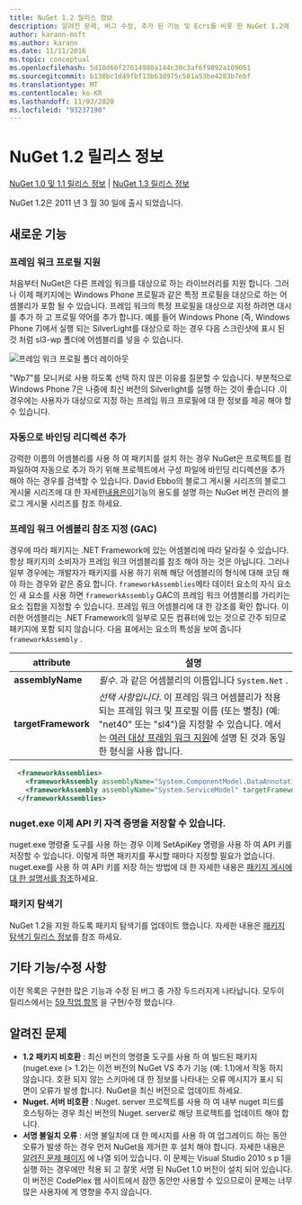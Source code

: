 ```yaml
---
title: NuGet 1.2 릴리스 정보
description: 알려진 문제, 버그 수정, 추가 된 기능 및 Ecrs를 비롯 한 NuGet 1.2에 대 한 릴리스 정보입니다.
author: karann-msft
ms.author: karann
ms.date: 11/11/2016
ms.topic: conceptual
ms.openlocfilehash: 5d10d6bf27614980a144c30c3af6f9892a109061
ms.sourcegitcommit: b138bc1d49fbf13b63d975c581a53be4283b7ebf
ms.translationtype: MT
ms.contentlocale: ko-KR
ms.lasthandoff: 11/03/2020
ms.locfileid: "93237190"
---
```

# <a name="nuget-12-release-notes"></a>NuGet 1.2 릴리스 정보

[NuGet 1.0 및 1.1 릴리스 정보](../release-notes/nuget-1.1.md)  |  [NuGet 1.3 릴리스 정보](../release-notes/nuget-1.3.md)

NuGet 1.2은 2011 년 3 월 30 일에 출시 되었습니다.

## <a name="new-features"></a>새로운 기능

### <a name="framework-profile-support"></a>프레임 워크 프로필 지원

처음부터 NuGet은 다른 프레임 워크를 대상으로 하는 라이브러리를 지원 합니다. 그러나 이제 패키지에는 Windows Phone 프로필과 같은 특정 프로필을 대상으로 하는 어셈블리가 포함 될 수 있습니다. 프레임 워크의 특정 프로필을 대상으로 지정 하려면 대시를 추가 하 고 프로필 약어를 추가 합니다. 예를 들어 Windows Phone (즉, Windows Phone 7)에서 실행 되는 SilverLight를 대상으로 하는 경우 다음 스크린샷에 표시 된 것 처럼 sl3-wp 폴더에 어셈블리를 넣을 수 있습니다.

![프레임 워크 프로필 폴더 레이아웃](./media/framework-profile-support.png)

"Wp7"를 모니커로 사용 하도록 선택 하지 않은 이유를 질문할 수 있습니다. 부분적으로 Windows Phone 7은 나중에 최신 버전의 Silverlight를 실행 하는 것이 좋습니다 .이 경우에는 사용자가 대상으로 지정 하는 프레임 워크 프로필에 대 한 정보를 제공 해야 할 수 있습니다.

### <a name="automatically-add-binding-redirects"></a>자동으로 바인딩 리디렉션 추가

강력한 이름의 어셈블리를 사용 하 여 패키지를 설치 하는 경우 NuGet은 프로젝트를 컴파일하여 자동으로 추가 하기 위해 프로젝트에서 구성 파일에 바인딩 리디렉션을 추가 해야 하는 경우를 검색할 수 있습니다. David Ebbo의 블로그 게시물 시리즈의 블로그 게시물 시리즈에 대 한 자세한[내용은이](http://blog.davidebbo.com/2011/01/nuget-versioning-part-3-unification-via.html)기능의 용도를 설명 하는 NuGet 버전 관리의 블로그 게시물 시리즈를 참조 하세요.

<a name="framework-assembly-refs"></a>

### <a name="specifying-framework-assembly-references-gac"></a>프레임 워크 어셈블리 참조 지정 (GAC)

경우에 따라 패키지는 .NET Framework에 있는 어셈블리에 따라 달라질 수 있습니다. 항상 패키지의 소비자가 프레임 워크 어셈블리를 참조 해야 하는 것은 아닙니다. 그러나 일부 경우에는 개발자가 패키지를 사용 하기 위해 해당 어셈블리의 형식에 대해 코딩 해야 하는 경우와 같은 중요 합니다. `frameworkAssemblies`메타 데이터 요소의 자식 요소인 새 요소를 사용 하면 `frameworkAssembly` GAC의 프레임 워크 어셈블리를 가리키는 요소 집합을 지정할 수 있습니다. 프레임 워크 어셈블리에 대 한 강조를 확인 합니다.
이러한 어셈블리는 .NET Framework의 일부로 모든 컴퓨터에 있는 것으로 간주 되므로 패키지에 포함 되지 않습니다. 다음 표에서는 요소의 특성을 보여 줍니다 `frameworkAssembly` .


|attribute |설명|
|----------------|-----------|
|**assemblyName**|*필수*. 과 같은 어셈블리의 이름입니다 `System.Net` .|
|**targetFramework**|*선택 사항입니다*. 이 프레임 워크 어셈블리가 적용 되는 프레임 워크 및 프로필 이름 (또는 별칭) (예: "net40" 또는 "sl4")을 지정할 수 있습니다. 에서는 [여러 대상 프레임 워크 지원](../create-packages/supporting-multiple-target-frameworks.md)에 설명 된 것과 동일한 형식을 사용 합니다.|

```xml
  <frameworkAssemblies>
    <frameworkAssembly assemblyName="System.ComponentModel.DataAnnotations" targetFramework="net40" />
    <frameworkAssembly assemblyName="System.ServiceModel" targetFramework="net40" />
  </frameworkAssemblies>
```

### <a name="nugetexe-now-is-able-to-store-api-key-credentials"></a>nuget.exe 이제 API 키 자격 증명을 저장할 수 있습니다.

nuget.exe 명령줄 도구를 사용 하는 경우 이제 SetApiKey 명령을 사용 하 여 API 키를 저장할 수 있습니다. 이렇게 하면 패키지를 푸시할 때마다 지정할 필요가 없습니다. nuget.exe를 사용 하 여 API 키를 저장 하는 방법에 대 한 자세한 내용은 [패키지 게시에 대 한 설명서를 참조](../nuget-org/publish-a-package.md)하세요.

### <a name="package-explorer"></a>패키지 탐색기
NuGet 1.2을 지원 하도록 패키지 탐색기를 업데이트 했습니다. 자세한 내용은 [패키지 탐색기 릴리스 정보](http://nuget.codeplex.com/wikipage?title=New%20features%20in%20NuGet%20Package%20Explorer%201.0)를 참조 하세요.

## <a name="other-featuresfixes"></a>기타 기능/수정 사항

이전 목록은 구현한 많은 기능과 수정 된 버그 중 가장 두드러지게 나타납니다. 모두이 릴리스에서는 [59 작업 항목](http://nuget.codeplex.com/workitem/list/advanced?keyword=&status=All&type=All&priority=All&release=NuGet%201.2&assignedTo=All&component=All&sortField=Votes&sortDirection=Descending&page=0) 을 구현/수정 했습니다.

## <a name="known-issues"></a>알려진 문제

* **1.2 패키지 비호환** : 최신 버전의 명령줄 도구를 사용 하 여 빌드된 패키지 (nuget.exe (> 1.2)는 이전 버전의 NuGet VS 추가 기능 (예: 1.1)에서 작동 하지 않습니다. 호환 되지 않는 스키마에 대 한 정보를 나타내는 오류 메시지가 표시 되 면이 오류가 발생 합니다. NuGet을 최신 버전으로 업데이트 하세요.
* **Nuget. 서버 비호환** : Nuget. server 프로젝트를 사용 하 여 내부 nuget 피드를 호스팅하는 경우 최신 버전의 Nuget. server로 해당 프로젝트를 업데이트 해야 합니다.
* **서명 불일치 오류** : 서명 불일치에 대 한 메시지를 사용 하 여 업그레이드 하는 동안 오류가 발생 하는 경우 먼저 NuGet을 제거한 후 설치 해야 합니다. 자세한 내용은 [알려진 문제 페이지](../release-notes/known-issues.md) 에 나열 되어 있습니다. 이 문제는 Visual Studio 2010 s p 1을 실행 하는 경우에만 적용 되 고 잘못 서명 된 NuGet 1.0 버전이 설치 되어 있습니다. 이 버전은 CodePlex 웹 사이트에서 잠깐 동안만 사용할 수 있으므로이 문제는 너무 많은 사용자에 게 영향을 주지 않습니다.